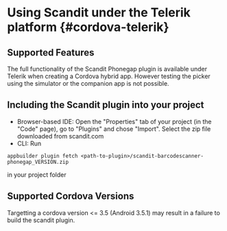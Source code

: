Using Scandit under the Telerik platform {#cordova-telerik}
=========================

Supported Features
----------------------------------------------------

The full functionality of the Scandit Phonegap plugin is available under Telerik when creating a Cordova hybrid app. However testing the picker using the simulator or the companion app is not possible.

Including the Scandit plugin into your project
----------------------------------------------------

* Browser-based IDE: Open the "Properties" tab of your project (in the "Code" page), go to "Plugins" and chose "Import". Select the zip file downloaded from scandit.com
* CLI: Run
~~~~~~~~~~~~~~~~~~~~~~~~~~~~~~~~~~~~
appbuilder plugin fetch <path-to-plugin>/scandit-barcodescanner-phonegap_VERSION.zip
~~~~~~~~~~~~~~~~~~~~~~~~~~~~~~~~~~~~
in your project folder

Supported Cordova Versions
--------------------------------------------------

Targetting a cordova version <= 3.5 (Android 3.5.1) may result in a failure to build the scandit plugin.
